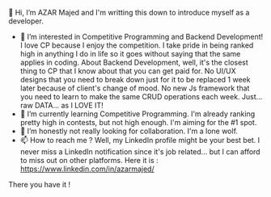 👋 Hi, I’m AZAR Majed and I'm writting this down to introduce myself as a developer.

- 👀 I’m interested in Competitive Programming and Backend Development! I love CP because I enjoy the competition. I take pride in being ranked high in anything I do in life so it goes without saying that the same applies in coding. About Backend Development, well, it's the closest thing to CP that I know about that you can get paid for. No UI/UX designs that you need to break down just for it to be replaced 1 week later because of client's change of mood. No new Js framework that you need to learn to make the same CRUD operations each week. Just... raw DATA... as I LOVE IT!
- 🌱 I’m currently learning Competitive Programming. I'm already ranking pretty high in contests, but not high enough. I'm aiming for the #1 spot.
- 💞️ I’m honestly not really looking for collaboration. I'm a lone wolf.
- 📫 How to reach me ? Well, my LinkedIn profile might be your best bet. I never miss a LinkedIn notification since it's job related... but I can afford to miss out on other platforms. Here it is : https://www.linkedin.com/in/azarmajed/

There you have it !
